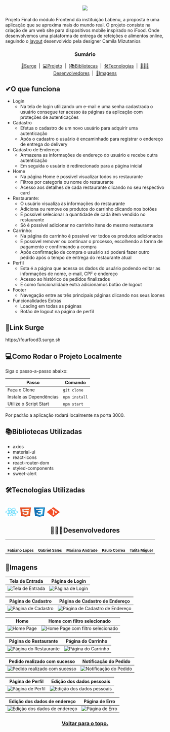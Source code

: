 <h3 id= "top" align="center"><img width= "200px", src="https://user-images.githubusercontent.com/104591781/183080827-0eaeed46-1aa5-4a99-aee6-3bf70f9223ee.png"/></h3>

Projeto Final do módulo Frontend da instituição Labenu, a proposta é uma aplicação que se aproxima mais do mundo real. O projeto consiste na criação de um web site para dispositivos mobile inspirado no iFood. Onde desenvolvemos uma plataforma de entrega de refeições e alimentos online, seguindo o [layout](https://scene.zeplin.io/project/5dd5ab8e5fb2a0060f81698f) desenvolvido pela designer Camila Mizutanios


<h3 align="center"> Sumário  </h3>
<p align="center">
  <a href="#surge">🔗Surge</a> &#xa0;|&#xa0; 
  <a href="#projeto">💻Projeto</a> &#xa0;|&#xa0;
  <a href="#bibliotecas">[📚Bibliotecas</a> &#xa0;|&#xa0;
  <a href="#tecnologias">🛠️Tecnologias</a> &#xa0;|&#xa0;
  <a href="#desenvolvedores">👨🏻‍💻Desenvolvedores</a> &#xa0;|&#xa0;
  <a href="#imagens">📱Imagens</a>  
</p>


<h2 id="sobre"> ✔O que funciona </h2>

- Login 
   - Na tela de login utilizando um e-mail e uma senha cadastrada o usuário consegue ter acesso às páginas da aplicação com proteções de autenticações
- Cadastro
   - Efetua o cadastro de um novo usuário para adquirir uma autenticação 
   - Após o cadastro o usuário é encaminhado para registrar o endereço de entrega do delivery
- Cadastro de Endereço 
   - Armazena as informações de endereço do usuário e recebe outra autenticação
   - Em seguida o usuário é redirecionado para a página inicial
- Home
   - Na página Home é possivel visualizar todos os restaurante
   - Filtros por categoria ou nome do restaurante
   - Acesso aos detalhes de cada restaurante clicando no seu respectivo card
- Restaurante: 
   - O usuário visualiza às informações do restaurante 
   - Adiciona ou remove os produtos do carrinho clicando nos botões
   - É possível selecionar a quantidade de cada item vendido no restaurante
   - Só é possivel adicionar no carrinho itens do mesmo restaurante
- Carrinho: 
   - Na página do carrinho é possivel ver todos os produtos adicionados
   - É possivel remover ou continuar o processo, escolhendo a forma de pagamento e confirmando a compra
   - Após confirmação de compra o usuário só poderá fazer outro pedido após o tempo de entrega do restaurante atual
- Perfil
   - Esta é a página que acessa os dados do usuário podendo editar as informações de nome, e-mail, CPF e endereço
   - Acesso ao histórico de pedidos finalizados
   - E como funcionalidade extra adicionamos botão de logout
- Footer
   - Navegação entre as três principais páginas clicando nos seus ícones
- Funcionalidades Extras
    - Loading em todas as páginas
    - Botão de logout na página de perfil

<h2 id="surge"> 🔗Link Surge </h2>  
https://fourfood3.surge.sh

<h2 id="projeto"> 💻Como Rodar o Projeto Localmente </h2>

Siga o passo-a-passo abaixo:

| Passo                     | Comando            |
| ------------------------- | ------------------ |
| Faça o Clone              | `git clone`        |
| Instale as Dependências   | `npm install`      |
| Utilize o Script Start    | `npm start`        |

Por padrão a aplicação rodará localmente na porta 3000.

<h2 id="bibliotecas"> 📚Bibliotecas Utilizadas </h2>

- axios
- material-ui
- react-icons
- react-router-dom
- styled-components
- sweet-alert

<h2 id="tecnologias">🛠Tecnologias Utilizadas</h2>
 <div style="display: inline_block"><br>
  <img align="center" alt="React" height="30" width="40" src="https://raw.githubusercontent.com/devicons/devicon/master/icons/react/react-original.svg">
  <img align="center" alt="HTML" height="30" width="40" src="https://raw.githubusercontent.com/devicons/devicon/master/icons/html5/html5-original.svg">
  <img align="center" alt="CSS" height="30" width="40" src="https://raw.githubusercontent.com/devicons/devicon/master/icons/css3/css3-original.svg">
  <img align="center" alt="Git" height="30" width="40" src="https://raw.githubusercontent.com/devicons/devicon/master/icons/git/git-original.svg"> 
</div>

 <h2 id="desenvolvedores" align="center">👩🏻‍💻Desenvolvedores </h2>

</h2>
<table align="center">
  <tr>
     <td align="center"><a href="https://github.com/fabianoclopes"><img style="border-radius: 50%;" src="https://avatars.githubusercontent.com/u/103345612?v=4" width="100px;" alt=""/><br /><sub><b>Fabiano Lopes</b></sub></a>
  <br />
  <td align="center"><a href="https://github.com/GabeSales"><img style="border-radius: 50%;" src="https://avatars.githubusercontent.com/u/102243306?v=4" width="100px;" alt=""/><br /><sub><b>Gabriel Sales</b></sub></a>
  <br />
    </td> <td align="center"><a href="https://github.com/Mariandr4de"><img style="border-radius: 50%;" src="https://avatars.githubusercontent.com/u/104591781?v=4" width="100px;" alt=""/><br /><sub><b>Mariana Andrade</b></sub></a>
    <br />
     <td align="center"><a href="https://github.com/phcsilva056"><img style="border-radius: 50%;" src="https://avatars.githubusercontent.com/u/104540624?v=4" width="100px;" alt=""/><br /><sub><b>Paulo Correa</b></sub></a>
  <br />
    </td> <td align="center"><a href="https://github.com/TalitaMiguel"><img style="border-radius: 50%;" src="https://avatars.githubusercontent.com/u/62106501?v=4" width="100px;" alt=""/><br /><sub><b>Talita Miguel</b></sub></a><br />
    </td> 
  </tr>
</table>

<h2 id="desenvolvedores">📱Imagens</h2>

Tela de Entrada             |  Página de Login
:-------------------------:|:-------------------------:
![Tela de Entrada](https://user-images.githubusercontent.com/104591781/183250431-dc9fa064-e833-4e41-be51-89c88b4e5247.jpeg)   |  ![Página de Login](https://user-images.githubusercontent.com/104591781/183250425-f51b0cef-60cf-46f9-a27c-9a7419d9f559.jpeg)

Página de Cadastro |  Página de Cadastro de Endereço
:-------------------------:|:-------------------------:
![Página de Cadastro](https://user-images.githubusercontent.com/104591781/183250424-97106427-2a38-4234-ad46-8a6d5825afa4.jpeg)   |  ![Página de Cadastro de Endereço](https://user-images.githubusercontent.com/104591781/183250819-e10d9fb2-0c8f-4d67-b941-33ec626f031d.jpeg)

Home  |  Home com filtro selecionado
:-------------------------:|:-------------------------:
![Home Page](https://user-images.githubusercontent.com/104591781/183252781-7fc750a9-49be-4c7e-b067-ac512e82e46d.jpeg)  |  ![Home Page com filtro selecionado](https://user-images.githubusercontent.com/104591781/183250421-044c02b8-5997-472a-ac0c-991c79ea1af3.jpeg)  
  
Página do Restaurante |  Página do Carrinho
:-------------------------:|:-------------------------:
![Página do Restaurante](https://user-images.githubusercontent.com/104591781/183250821-771a13c7-74c5-463f-89c9-9387297a3fb2.jpeg)   |  ![Página do Carrinho](https://user-images.githubusercontent.com/104591781/183250432-ce77a73a-b92f-4ca0-afe1-4f33db667504.jpeg)

Pedido realizado com sucesso |  Notificação do Pedido
:-------------------------:|:-------------------------:
![Pedido realizado com sucesso](https://user-images.githubusercontent.com/104591781/183251139-b3fa98e5-aefe-4fb2-80ba-008086d0c756.jpeg)   |  ![Notificação do Pedido](https://user-images.githubusercontent.com/104591781/183250420-fc586024-db42-463c-99bc-e54051f4d954.jpeg)
  
  Página de Perfil           |  Edição dos dados pessoais 
:-------------------------:|:-------------------------:
![Página de Perfil](https://user-images.githubusercontent.com/104591781/183250428-1e933de2-4cee-427d-919f-7a375941b1bc.jpeg)   |  ![Edição dos dados pessoais](https://user-images.githubusercontent.com/104591781/183250419-3aa4c025-e159-4bdc-8470-f1f9b68b2231.jpeg)

Edição dos dados de endereço            |  Página de Erro
:-------------------------:|:-------------------------:
![Edição dos dados de endereço](https://user-images.githubusercontent.com/104591781/183250418-8a5ee373-da8f-4049-bfe5-db8db4ff727e.jpeg)   |  ![Página de Erro](https://user-images.githubusercontent.com/104591781/183250430-d87ebaaa-e1bd-4864-9ef2-7fbd2121d368.jpeg)

<h3 align="center">
  <a href='#top'>Voltar para o topo.</a>
</h3>
